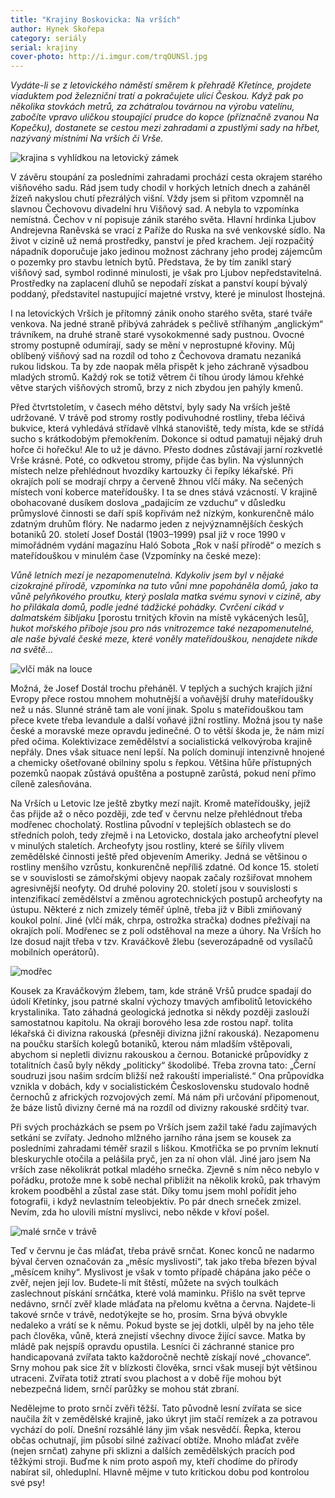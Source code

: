 ```yaml
---
title: "Krajiny Boskovicka: Na vrších"
author: Hynek Skořepa
category: seriály
serial: krajiny
cover-photo: http://i.imgur.com/trqOUNSl.jpg
---
```


*Vydáte-li se z letovického náměstí směrem k přehradě Křetínce, projdete viaduktem pod železniční tratí a pokračujete ulicí Českou. Když pak po několika stovkách metrů, za zchátralou továrnou na výrobu vatelínu, zabočíte vpravo uličkou stoupající prudce do kopce (příznačně zvanou Na Kopečku), dostanete se cestou mezi zahradami a zpustlými sady na hřbet, nazývaný místními Na vrších či Vrše.*

<img src="http://i.imgur.com/iT6nYn6.jpg" alt="krajina s vyhlídkou na letovický zámek" class="img-responsive img-popup" data-author="Hynek Skořepa">

V závěru stoupání za posledními zahradami prochází cesta okrajem starého višňového sadu. Rád jsem tudy chodil v horkých letních dnech a zaháněl žízeň nakyslou chutí přezrálých višní. Vždy jsem si přitom vzpomněl na slavnou Čechovovu divadelní hru Višňový sad. A nebyla to vzpomínka nemístná. Čechov v ní popisuje zánik starého světa. Hlavní hrdinka Ljubov Andrejevna Raněvská se vrací z Paříže do Ruska na své venkovské sídlo. Na život v cizině už nemá prostředky, panství je před krachem. Její rozpačitý nápadník doporučuje jako jedinou možnost záchrany jeho prodej zájemcům o pozemky pro stavbu letních bytů. Představa, že by tím zanikl starý višňový sad, symbol rodinné minulosti, je však pro Ljubov nepředstavitelná. Prostředky na zaplacení dluhů se nepodaří získat a panství koupí bývalý poddaný, představitel nastupující majetné vrstvy, které je minulost lhostejná. 

I na letovických Vrších je přítomný zánik onoho starého světa, staré tváře venkova. Na jedné straně přibývá zahrádek s pečlivě stříhaným „anglickým“ trávníkem, na druhé straně staré vysokokmenné sady pustnou. Ovocné stromy postupně odumírají, sady se mění v neprostupné křoviny. Můj oblíbený višňový sad na rozdíl od toho z Čechovova dramatu nezaniká rukou lidskou. Ta by zde naopak měla přispět k jeho záchraně výsadbou mladých stromů. Každý rok se totiž větrem či tíhou úrody lámou křehké větve starých višňových stromů, brzy z nich zbydou jen pahýly kmenů.

Před čtvrtstoletím, v časech mého dětství, byly sady Na vrších ještě udržované. V trávě pod stromy rostly podivuhodné rostliny, třeba léčivá bukvice, která vyhledává střídavě vlhká stanoviště, tedy místa, kde se střídá sucho s krátkodobým přemokřením. Dokonce si odtud pamatuji nějaký druh hořce či hořečku! Ale to už je dávno. Přesto dodnes zůstávají jarní rozkvetlé Vrše krásné. Poté, co odkvetou stromy, přijde čas bylin. Na výslunných místech nelze přehlédnout hvozdíky kartouzky či řepíky lékařské. Při okrajích polí se modrají chrpy a červeně žhnou vlčí máky. Na sečených místech voní koberce mateřídoušky. I ta se dnes stává vzácností. V krajině obohacované dusíkem doslova „padajícím ze vzduchu“ v důsledku průmyslové činnosti se daří spíš kopřivám než nízkým, konkurenčně málo zdatným druhům flóry. Ne nadarmo jeden z nejvýznamnějších českých botaniků 20. století Josef Dostál (1903–1999) psal již v roce 1990 v mimořádném vydání magazínu Haló Sobota „Rok v naší přírodě“ o mezích s mateřídouškou v minulém čase (Vzpomínky na české meze):

*Vůně letních mezí je nezapomenutelná. Kdykoliv jsem byl v nějaké cizokrajné přírodě, vzpomínka na tuto vůni mne popoháněla domů, jako ta vůně pelyňkového proutku, který poslala matka svému synovi v cizině, aby ho přilákala domů, podle jedné tádžické pohádky. Cvrčení cikád v dalmatském šibljaku* [porostu trnitých křovin na místě vykácených lesů], *hukot mořského příboje jsou pro nás vnitrozemce také nezapomenutelné, ale naše bývalé české meze, které voněly mateřídouškou, nenajdete nikde na světě…*

<img src="http://i.imgur.com/zYK5OXb.jpg" alt="vlčí mák na louce" class="img-responsive img-popup" data-author="Hynek Skořepa">

Možná, že Josef Dostál trochu přeháněl. V teplých a suchých krajích jižní Evropy přece rostou mnohem mohutnější a voňavější druhy mateřídoušky než u nás. Slunné stráně tam ale voní jinak. Spolu s mateřídouškou tam přece kvete třeba levandule a další voňavé jižní rostliny. Možná jsou ty naše české a moravské meze opravdu jedinečné. O to větší škoda je, že nám mizí před očima. Kolektivizace zemědělství a socialistická velkovýroba krajině nepřály. Dnes však situace není lepší. Na polích dominují intenzivně hnojené a chemicky ošetřované obilniny spolu s řepkou. Většina hůře přístupných pozemků naopak zůstává opuštěna a postupně zarůstá, pokud není přímo cíleně zalesňována.

Na Vrších u Letovic lze ještě zbytky mezí najít. Kromě mateřídoušky, jejíž čas přijde až o něco později, zde teď v červnu nelze přehlédnout třeba modřenec chocholatý. Rostlina původní v teplejších oblastech se do středních poloh, tedy zřejmě i na Letovicko, dostala jako archeofytní plevel v minulých staletích. Archeofyty jsou rostliny, které se šířily vlivem zemědělské činnosti ještě před objevením Ameriky. Jedná se většinou o rostliny menšího vzrůstu, konkurenčně nepříliš zdatné. Od konce 15. století se v souvislosti se zámořskými objevy naopak začaly rozšiřovat mnohem agresivnější neofyty. Od druhé poloviny 20. století jsou v souvislosti s intenzifikací zemědělství a změnou agrotechnických postupů archeofyty na ústupu. Některé z nich zmizely téměř úplně, třeba již v Bibli zmiňovaný koukol polní. Jiné (vlčí mák, chrpa, ostrožka stračka) dodnes přežívají na okrajích polí. Modřenec se z polí odstěhoval na meze a úhory. Na Vrších ho lze dosud najít třeba v tzv. Kraváčkově žlebu (severozápadně od vysílačů mobilních operátorů).

<img src="http://i.imgur.com/EMJ56M6.jpg" alt="modřec" class="img-responsive img-popup" data-author="Hynek Skořepa">

Kousek za Kraváčkovým žlebem, tam, kde stráně Vršů prudce spadají do údolí Křetínky, jsou patrné skalní výchozy tmavých amfibolitů letovického krystalinika. Tato záhadná geologická jednotka si někdy později zaslouží samostatnou kapitolu. Na okraji borového lesa zde rostou např. tolita lékařská či divizna rakouská (přesněji divizna jižní rakouská). Nezapomenu na poučku starších kolegů botaniků, kterou nám mladším vštěpovali, abychom si nepletli diviznu rakouskou a černou. Botanické průpovídky z totalitních časů byly někdy „politicky“ škodolibé. Třeba zrovna tato: „Černí soudruzi jsou našim srdcím bližší než rakouští imperialisté.“ Ona průpovídka vznikla v dobách, kdy v socialistickém Československu studovalo hodně černochů z afrických rozvojových zemí. Má nám při určování připomenout, že báze listů divizny černé má na rozdíl od divizny rakouské srdčitý tvar.

Při svých procházkách se psem po Vrších jsem zažil také řadu zajímavých setkání se zvířaty. Jednoho mlžného jarního rána jsem se kousek za posledními zahradami téměř srazil s liškou. Kmotřička se po prvním leknutí bleskurychle otočila a pelášila pryč, jen za ní ohon vlál. Jiné jaro jsem Na vrších zase několikrát potkal mladého srnečka. Zjevně s ním něco nebylo v pořádku, protože mne k sobě nechal přiblížit na několik kroků, pak trhavým krokem poodběhl a zůstal zase stát. Díky tomu jsem mohl pořídit jeho fotografii, i když nevlastním teleobjektiv. Po pár dnech srneček zmizel. Nevím, zda ho ulovili místní myslivci, nebo někde v křoví pošel.

<img src="http://i.imgur.com/gt0RJeF.jpg" alt="malé srnče v trávě" class="img-responsive img-popup" data-author="Hynek Skořepa">

Teď v červnu je čas mláďat, třeba právě srnčat. Konec konců ne nadarmo býval červen označován za „měsíc myslivosti“, tak jako třeba březen býval „měsícem knihy“. Myslivost je však v tomto případě chápána jako péče o zvěř, nejen její lov. Budete-li mít štěstí, můžete na svých toulkách zaslechnout pískání srnčátka, které volá maminku. Přišlo na svět teprve nedávno, srnčí zvěř klade mláďata na přelomu května a června. Najdete-li takové srnče v trávě, nedotýkejte se ho, prosím. Srna bývá obvykle nedaleko a vrátí se k němu. Pokud byste se jej dotkli, ulpěl by na jeho těle pach člověka, vůně, která znejistí všechny divoce žijící savce. Matka by mládě pak nejspíš opravdu opustila. Lesníci či záchranné stanice pro handicapovaná zvířata takto každoročně nechtě získají nové „chovance“. Srny mohou pak sice žít v blízkosti člověka, srnci však musejí být většinou utraceni. Zvířata totiž ztratí svou plachost a v době říje mohou být nebezpečná lidem, srnčí parůžky se mohou stát zbraní.

Nedělejme to proto srnčí zvěři těžší. Tato původně lesní zvířata se sice naučila žít v zemědělské krajině, jako úkryt jim stačí remízek a za potravou vychází do polí. Dnešní rozsáhlé lány jim však nesvědčí. Řepka, kterou občas ochutnají, jim působí silné zažívací obtíže. Mnoho mláďat zvěře (nejen srnčat) zahyne při sklizni a dalších zemědělských pracích pod těžkými stroji. Buďme k nim proto aspoň my, kteří chodíme do přírody nabírat sil, ohleduplní. Hlavně mějme v tuto kritickou dobu pod kontrolou své psy!

